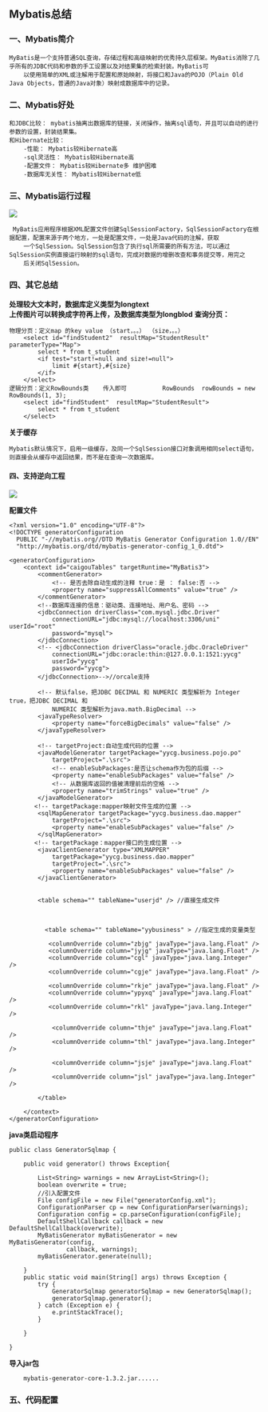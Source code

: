 ## Mybatis总结 ##
### 一、Mybatis简介 ###
	MyBatis是一个支持普通SQL查询，存储过程和高级映射的优秀持久层框架。MyBatis消除了几乎所有的JDBC代码和参数的手工设置以及对结果集的检索封装。MyBatis可
		以使用简单的XML或注解用于配置和原始映射，将接口和Java的POJO（Plain Old Java Objects，普通的Java对象）映射成数据库中的记录。
### 二、Mybatis好处 ###
	和JDBC比较： mybatis抽离出数据库的链接，关闭操作，抽离sql语句，并且可以自动的进行参数的设置，封装结果集。
	和Hibernate比较：
		-性能： Mybatis较Hibernate高
		-sql灵活性： Mybatis较Hibernate高
		-配置文件： Mybatis较Hibernate多 维护困难
		-数据库无关性： Mybatis较Hibernate低
### 三、Mybatis运行过程 ###
![](https://i.imgur.com/F67HsYc.jpg)

	 MyBatis应用程序根据XML配置文件创建SqlSessionFactory，SqlSessionFactory在根据配置，配置来源于两个地方，一处是配置文件，一处是Java代码的注解，获取
		一个SqlSession。SqlSession包含了执行sql所需要的所有方法，可以通过SqlSession实例直接运行映射的sql语句，完成对数据的增删改查和事务提交等，用完之
		后关闭SqlSession。
### 四、其它总结 ###
**处理较大文本时，数据库定义类型为longtext**	
**上传图片可以转换成字符再上传，及数据库类型为longblod**
**查询分页：**

	物理分页：定义map 的key value （start，。。） （size，。。）
		<select id="findStudent2"  resultMap="StudentResult" parameterType="Map">
			select * from t_student
			<if test="start!=null and size!=null">
				limit #{start},#{size}
			</if>
		</select>
	逻辑分页：定义RowBounds类    传入即可          RowBounds  rowBounds = new RowBounds(1, 3);
		<select id="findStudent"  resultMap="StudentResult">
			select * from t_student
		</select>
**关于缓存**

	Mybatis默认情况下，启用一级缓存，及同一个SqlSession接口对象调用相同select语句，则直接会从缓存中返回结果，而不是在查询一次数据库。

#### 四、支持逆向工程 ####
![](https://i.imgur.com/IkxzkOn.jpg)

**配置文件**

	<?xml version="1.0" encoding="UTF-8"?>
	<!DOCTYPE generatorConfiguration
	  PUBLIC "-//mybatis.org//DTD MyBatis Generator Configuration 1.0//EN"
	  "http://mybatis.org/dtd/mybatis-generator-config_1_0.dtd">
	
	<generatorConfiguration>
		<context id="caigouTables" targetRuntime="MyBatis3">
			<commentGenerator>
				<!-- 是否去除自动生成的注释 true：是 ： false:否 -->
				<property name="suppressAllComments" value="true" />
			</commentGenerator>
			<!--数据库连接的信息：驱动类、连接地址、用户名、密码 -->
			<jdbcConnection driverClass="com.mysql.jdbc.Driver"
				connectionURL="jdbc:mysql://localhost:3306/uni" userId="root"
				password="mysql">
			</jdbcConnection> 
			<!-- <jdbcConnection driverClass="oracle.jdbc.OracleDriver"
				connectionURL="jdbc:oracle:thin:@127.0.0.1:1521:yycg" 
				userId="yycg"
				password="yycg">
			</jdbcConnection>-->//orcale支持
	
			<!-- 默认false，把JDBC DECIMAL 和 NUMERIC 类型解析为 Integer true，把JDBC DECIMAL 和 
				NUMERIC 类型解析为java.math.BigDecimal -->
			<javaTypeResolver>
				<property name="forceBigDecimals" value="false" />
			</javaTypeResolver>
	
			<!-- targetProject:自动生成代码的位置 -->
			<javaModelGenerator targetPackage="yycg.business.pojo.po"
				targetProject=".\src">
				<!-- enableSubPackages:是否让schema作为包的后缀 -->
				<property name="enableSubPackages" value="false" />
				<!-- 从数据库返回的值被清理前后的空格 -->
				<property name="trimStrings" value="true" />
			</javaModelGenerator>
	       <!-- targetPackage:mapper映射文件生成的位置 -->
			<sqlMapGenerator targetPackage="yycg.business.dao.mapper" 
				targetProject=".\src">
				<property name="enableSubPackages" value="false" />
			</sqlMapGenerator>
	       <!-- targetPackage：mapper接口的生成位置 -->
			<javaClientGenerator type="XMLMAPPER"
				targetPackage="yycg.business.dao.mapper" 
				targetProject=".\src">
				<property name="enableSubPackages" value="false" />
			</javaClientGenerator>
			
		
			<table schema="" tableName="userjd" /> //直接生成文件
		
			 
		
			  <table schema="" tableName="yybusiness" > //指定生成的变量类型
			  
			   <columnOverride column="zbjg" javaType="java.lang.Float" />
			   <columnOverride column="jyjg" javaType="java.lang.Float" />
			   <columnOverride column="cgl" javaType="java.lang.Integer" />
			   <columnOverride column="cgje" javaType="java.lang.Float" />
			  
			   <columnOverride column="rkje" javaType="java.lang.Float" />
			   <columnOverride column="ypyxq" javaType="java.lang.Float" />
			   <columnOverride column="rkl" javaType="java.lang.Integer" />
			   
			    <columnOverride column="thje" javaType="java.lang.Float" />
			    <columnOverride column="thl" javaType="java.lang.Integer" />
			    
			    <columnOverride column="jsje" javaType="java.lang.Float" />
			    <columnOverride column="jsl" javaType="java.lang.Integer" />
			    
			</table>
	
		</context>
	</generatorConfiguration>
	
**java类启动程序**

	public class GeneratorSqlmap {
	
		public void generator() throws Exception{
	
			List<String> warnings = new ArrayList<String>();
			boolean overwrite = true;
			//引入配置文件
			File configFile = new File("generatorConfig.xml"); 
			ConfigurationParser cp = new ConfigurationParser(warnings);
			Configuration config = cp.parseConfiguration(configFile);
			DefaultShellCallback callback = new DefaultShellCallback(overwrite);
			MyBatisGenerator myBatisGenerator = new MyBatisGenerator(config,
					callback, warnings);
			myBatisGenerator.generate(null);
	
		} 
		public static void main(String[] args) throws Exception {
			try {
				GeneratorSqlmap generatorSqlmap = new GeneratorSqlmap();
				generatorSqlmap.generator();
			} catch (Exception e) {
				e.printStackTrace();
			}
			
		}
	
	}

**导入jar包**

		mybatis-generator-core-1.3.2.jar......

### 五、代码配置 ###


	  
	  